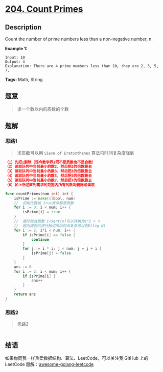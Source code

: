 # [204. Count Primes][title]

## Description

Count the number of prime numbers less than a non-negative number, n.

**Example 1:**

```
Input: 10
Output: 4
Explanation: There are 4 prime numbers less than 10, they are 2, 3, 5, 7.
```

**Tags:** Math, String

## 题意
> 求一个数以内的质数的个数

## 题解

### 思路1
> 求质数可以用 `Sieve of Eratosthenes` 算法将时间复杂度降到

```json
（1）先把1删除（现今数学界1既不是质数也不是合数）
（2）读取队列中当前最小的数2，然后把2的倍数删去
（3）读取队列中当前最小的数3，然后把3的倍数删去
（4）读取队列中当前最小的数5，然后把5的倍数删去
（5）读取队列中当前最小的数7，然后把7的倍数删去
（6）如上所述直到需求的范围内所有的数均删除或读取
```

```go
func countPrimes(num int) int {
	isPrime := make([]bool, num)
	//	初始化数组 true表示都是质数
	for i := 0; i < num; i++ {
		isPrime[i] = true
	}
	//	循环检查质数 i<sqrt(n)可以转换为i*i < n
	//	因为提劲的进行标记所以时间复杂可以到O(log N)
	for i := 2; i*i < num; i++ {
		if isPrime[i] == false {
			continue
		}
		for j := i * i; j < num; j = j + i {
			isPrime[j] = false
		}
	}
	ans := 0
	for i := 2; i < num; i++ {
		if isPrime[i] {
			ans++
		}
	}
	return ans
}

```

### 思路2
> 思路2
```go

```

## 结语

如果你同我一样热爱数据结构、算法、LeetCode，可以关注我 GitHub 上的 LeetCode 题解：[awesome-golang-leetcode][me]

[title]: https://leetcode.com/problems/count-primes/
[me]: https://github.com/kylesliu/awesome-golang-leetcode
